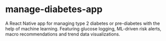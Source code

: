 # manage-diabetes-app
A React Native app for managing type 2 diabetes or pre-diabetes with the help of machine learning. Featuring glucose logging, ML-driven risk alerts, macro recommendations and trend data visualizations.
